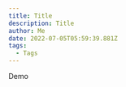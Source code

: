 ```yaml
---
title: Title
description: Title
author: Me
date: 2022-07-05T05:59:39.881Z
tags:
  - Tags
---
```

Demo
